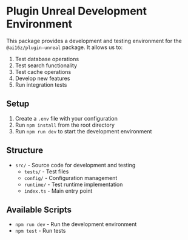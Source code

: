 # Plugin Unreal Development Environment

This package provides a development and testing environment for the `@ai16z/plugin-unreal` package. It allows us to:

1. Test database operations
2. Test search functionality
3. Test cache operations
4. Develop new features
5. Run integration tests

## Setup

1. Create a `.env` file with your configuration
2. Run `npm install` from the root directory
3. Run `npm run dev` to start the development environment

## Structure

- `src/` - Source code for development and testing
  - `tests/` - Test files
  - `config/` - Configuration management
  - `runtime/` - Test runtime implementation
  - `index.ts` - Main entry point

## Available Scripts

- `npm run dev` - Run the development environment
- `npm test` - Run tests
